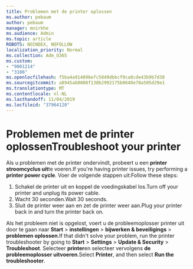 ```yaml
---
title: Problemen met de printer oplossen
ms.author: pebaum
author: pebaum
manager: mnirkhe
ms.audience: Admin
ms.topic: article
ROBOTS: NOINDEX, NOFOLLOW
localization_priority: Normal
ms.collection: Adm_O365
ms.custom:
- "9001214"
- "3186"
ms.openlocfilehash: f5ba4a914096efc5849dbbcf9ca8cde43b9b7d38
ms.sourcegitcommit: a8945ab0008f138b2992175b0640e78a505d29e1
ms.translationtype: MT
ms.contentlocale: nl-NL
ms.lasthandoff: 11/04/2019
ms.locfileid: "37964120"
---
```

# <a name="troubleshoot-your-printer"></a><span data-ttu-id="56d6f-102">Problemen met de printer oplossen</span><span class="sxs-lookup"><span data-stu-id="56d6f-102">Troubleshoot your printer</span></span>

<span data-ttu-id="56d6f-103">Als u problemen met de printer ondervindt, probeert u een **printer stroomcyclus uit**te voeren.</span><span class="sxs-lookup"><span data-stu-id="56d6f-103">If you're having printer issues, try performing a **printer power cycle**.</span></span> <span data-ttu-id="56d6f-104">Voer de volgende stappen uit:</span><span class="sxs-lookup"><span data-stu-id="56d6f-104">Follow these steps:</span></span>

1. <span data-ttu-id="56d6f-105">Schakel de printer uit en koppel de voedingskabel los.</span><span class="sxs-lookup"><span data-stu-id="56d6f-105">Turn off your printer and unplug its power cable.</span></span>
2. <span data-ttu-id="56d6f-106">Wacht 30 seconden.</span><span class="sxs-lookup"><span data-stu-id="56d6f-106">Wait 30 seconds.</span></span>
3. <span data-ttu-id="56d6f-107">Sluit de printer weer aan en zet de printer weer aan.</span><span class="sxs-lookup"><span data-stu-id="56d6f-107">Plug your printer back in and turn the printer back on.</span></span>

<span data-ttu-id="56d6f-108">Als het probleem niet is opgelost, voert u de probleemoplosser printer uit door te gaan naar **Start** > **instellingen** > **bijwerken & beveiligings** > **problemen oplossen**.</span><span class="sxs-lookup"><span data-stu-id="56d6f-108">If that didn't solve your problem, run the printer troubleshooter by going to **Start** > **Settings** > **Update & Security** > **Troubleshoot**.</span></span> <span data-ttu-id="56d6f-109">Selecteer **printer**en selecteer vervolgens **de probleemoplosser uitvoeren**.</span><span class="sxs-lookup"><span data-stu-id="56d6f-109">Select **Printer**, and then select **Run the troubleshooter**.</span></span>